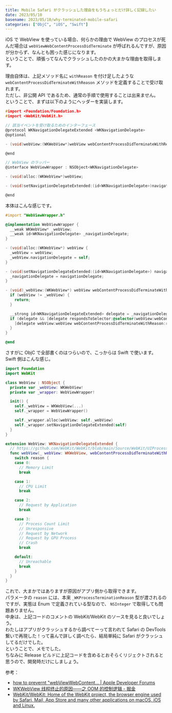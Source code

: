 ```yaml
---
title: Mobile Safari がクラッシュした理由をもうちょっとだけ詳しく記録したい
date: 2023/05/10
basename: 2023/05/10/why-terminated-mobile-safari
categories: ["ObjC", "iOS", "Swift"]
---
```


iOS で WebView を使っている場合、何らかの理由で WebView のプロセスが死んだ場合は `webViewWebContentProcessDidTerminate` が呼ばれるんですが、原因が分からず、なんとも困った感じになります。  
ということで、頑張ってなんでクラッシュしたのかの大まかな理由を取得します。

理由自体は、上記メソッド名に `withReason` を付け足したような `webContentProcessDidTerminateWithReason` メソッドを定義することで受け取れます。  
ただし、非公開 API であるため、通常の手順で使用することは出来ません。  
ということで、まずは以下のようにヘッダーを実装します。

```objc:WebViewWrapper.h
#import <Foundation/Foundation.h>
#import <WebKit/WebKit.h>

// 該当イベントを受け取るためのインターフェース
@protocol WKNavigationDelegateExtended <WKNavigationDelegate>
@optional

- (void)webView:(WKWebView*)webView webContentProcessDidTerminateWithReason:(NSInteger)reason;

@end

// WebView のラッパー
@interface WebViewWrapper : NSObject<WKNavigationDelegate>

- (void)alloc:(WKWebView*)webView;

- (void)setNavigationDelegateExtended:(id<WKNavigationDelegate>)navigationDelegate;

@end
```

本体はこんな感じです。

```objc:WebViewWrapper.mm
#import "WebViewWrapper.h"

@implementation WebViewWrapper {
  __weak WKWebView* _webView;
  __weak id<WKNavigationDelegate> _navigationDelegate;
}

- (void)alloc:(WKWebView*) webView {
  _webView = webView;
  _webView.navigationDelegate = self;
}

- (void)setNavigationDelegateExtended:(id<WKNavigationDelegate>) navigationDelegate {
  _navigationDelegate = navigationDelegate;
}

- (void)_webView:(WKWebView*) webView webContentProcessDidTerminateWithReason:(NSInteger) reason {
  if (webView != _webView) {
    return;
  }

  __strong id<WKNavigationDelegateExtended> delegate = _navigationDelegate;
  if (delegate && [delegate respondsToSelector:@selector(webView:webContentProcessDidTerminateWithReason:)]) {
    [delegate webView:webView webContentProcessDidTerminateWithReason:reason];
  }
}

@end
```

さすがに ObjC で全部書くのはつらいので、こっからは Swift で使います。  
Swift 側はこんな感じ。

```swift:WebView.swift
import Foundation
import WebKit

class WebView : NSObject {
  private var _webView: WKWebView!
  private var _wrapper: WebViewWrapper!

  init() {
    self._webView = WKWebView(...)
    self._wrapper = WebViewWrapper()

    self._wrapper.alloc(webView: self._webView)
    self._wrapper.setNavigationDelegateExtended(self)
  }
}

extension WebView: WKNavigationDelegateExtended {
  // https://github.com/WebKit/WebKit/blob/main/Source/WebKit/UIProcess/Cocoa/NavigationState.mm#L1025-L1048
  func webView(_ webView: WKWebView, webContentProcessDidTerminateWithReason reason: NSInteger) {
    switch reason {
    case 0:
      // Memory Limit
      break

    case 1:
      // CPU Limit
      break

    case 2:
      // Request by Application
      break

    case 3:
      // Process Count Limit
      // Unresponsive
      // Request by Network
      // Request by GPU Process
      // Crash
      break

    default:
      // Unreachable
      break
    }
  }
}
```

これで、大まかではありますが原因がアプリ側から取得できます。  
パラメータの `reason` には、本来 `_WKProcessTerminationReason` 型が渡されるのですが、実態は Enum で定義されている型なので、 `NSInteger` で取得しても問題ありません。  
中身は、上記コードのコメントの WebKit/WebKit のソースを見ると良いでしょう。  
わたしはアプリがクラッシュするから調べてーって言われて Safari の DevTools 繋いで再現した！って喜んで詳しく調べたら、結局単純に Safari がクラッシュしてるだけでした。  
ということで、メモでした。  
ちなみに Release ビルドに上記コードを含めるとおそらくリジェクトされると思うので、開発時だけにしましょう。

参考：

- [how to prevernt "webViewWebContent… | Apple Developer Forums](https://developer.apple.com/forums/thread/721170)
- [WKWebView 线程终止的原因——之 OOM 的控制逻辑 - 掘金](https://juejin.cn/post/7103463814246760485)
- [WebKit/WebKit: Home of the WebKit project, the browser engine used by Safari, Mail, App Store and many other applications on macOS, iOS and Linux. ](https://github.com/WebKit/WebKit/)
